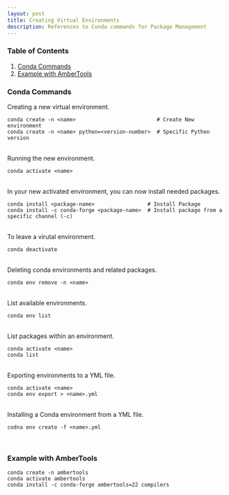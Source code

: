 ```yaml
---
layout: post
title: Creating Virtual Environments 
description: References to Conda commands for Package Management
---
```


### Table of Contents

1. [Conda Commands](#conda-commands)
2. [Example with AmberTools](#example-with-ambertools)

### Conda Commands

Creating a new virtual environment.

```
conda create -n <name>                          # Create New environment
conda create -n <name> python=<version-number>  # Specific Python version
```
<br />
Running the new environment.

```
conda activate <name>
```
<br />
In your new activated environment, you can now install needed packages.

```
conda install <package-name>                 # Install Package
conda install -c conda-forge <package-name>  # Install package from a specific channel (-c)
```
<br />
To leave a virutal environment.

```
conda deactivate
```
<br />
Deleting conda environments and related packages.

```
conda env remove -n <name>
```
<br />
List available environments.

```
conda env list
```
<br />
List packages within an environment.

```
conda activate <name>
conda list
```
<br />
Exporting environments to a YML file.

```
conda activate <name>
conda env export > <name>.yml
```
<br />
Installing a Conda environment from a YML file.

```
codna env create -f <name>.yml
```
<br />

### Example with AmberTools

```
conda create -n ambertools
conda activate ambertools
conda install -c conda-forge ambertools=22 compilers
```